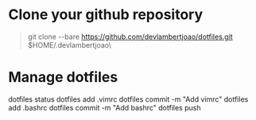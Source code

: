 # Clone your github repository

> git clone --bare https://github.com/devlambertjoao/dotfiles.git $HOME/.devlambertjoao\

# Manage dotfiles
dotfiles status
dotfiles add .vimrc
dotfiles commit -m "Add vimrc"
dotfiles add .bashrc
dotfiles commit -m "Add bashrc"
dotfiles push
